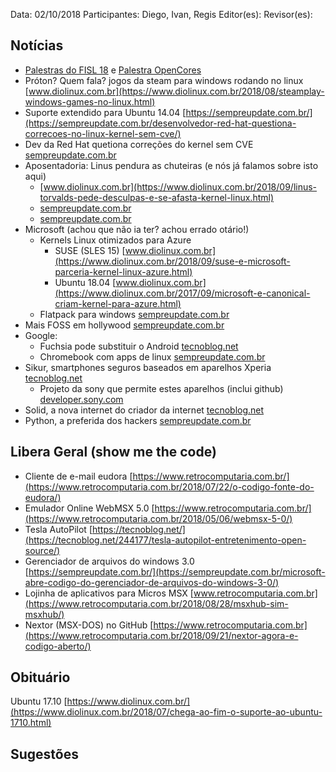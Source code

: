 Data: 02/10/2018
Participantes: Diego, Ivan, Regis
Editor(es):
Revisor(es):

Notícias
--------
 * [Palestras do FISL 18](https://agenda.fisl18.softwarelivre.org/) e [Palestra OpenCores](http://hemingway.softwarelivre.org/fisl18/high/Sala%204/sala4-high-201807130902.ogv)
 * Próton? Quem fala? jogos da steam para windows rodando no linux [www.diolinux.com.br](https://www.diolinux.com.br/2018/08/steamplay-windows-games-no-linux.html)
 * Suporte extendido para Ubuntu 14.04 [https://sempreupdate.com.br/](https://sempreupdate.com.br/desenvolvedor-red-hat-questiona-correcoes-no-linux-kernel-sem-cve/)
 * Dev da Red Hat quetiona correções do kernel sem CVE [sempreupdate.com.br](https://sempreupdate.com.br/desenvolvedor-red-hat-questiona-correcoes-no-linux-kernel-sem-cve/)
 * Aposentadoria: Linus pendura as chuteiras (e nós já falamos sobre isto aqui)
   * [www.diolinux.com.br](https://www.diolinux.com.br/2018/09/linus-torvalds-pede-desculpas-e-se-afasta-kernel-linux.html)
   * [sempreupdate.com.br](https://sempreupdate.com.br/linus-torvalds-resolve-tirar-uma-licenca-temporaria-do-linux-kernel/)
   * [sempreupdate.com.br](https://sempreupdate.com.br/a-censura-escondida-de-igualdade-o-que-pode-estar-por-tras-do-novo-coc-part-1/)
 * Microsoft (achou que não ia ter? achou errado otário!)
   * Kernels Linux otimizados para Azure
     * SUSE (SLES 15) [www.diolinux.com.br](https://www.diolinux.com.br/2018/09/suse-e-microsoft-parceria-kernel-linux-azure.html)
     * Ubuntu 18.04 [www.diolinux.com.br](https://www.diolinux.com.br/2017/09/microsoft-e-canonical-criam-kernel-para-azure.html)
   * Flatpack para windows [sempreupdate.com.br](https://sempreupdate.com.br/flatpak-para-windows-sera-mesmo-confira/)
 * Mais FOSS em hollywood [sempreupdate.com.br](https://sempreupdate.com.br/hollywood-vai-focar-no-uso-de-softwares-de-codigo-aberto/)
 * Google:
   * Fuchsia pode substituir o Android [tecnoblog.net](https://tecnoblog.net/252308/google-fuchsia-os-android/)
   * Chromebook com apps de linux [sempreupdate.com.br](https://sempreupdate.com.br/acer-chromebook-13-e-chromebook-spin-13-suportam-aplicacoes-linux/)
 * Sikur, smartphones seguros baseados em aparelhos Xperia [tecnoblog.net](https://tecnoblog.net/261677/sikur-sikurphone-xz1-xa2/)
   * Projeto da sony que permite estes aparelhos (inclui github) [developer.sony.com](https://developer.sony.com/develop/open-devices/)
 * Solid, a nova internet do criador da internet [tecnoblog.net](https://tecnoblog.net/262096/tim-berners-lee-solid-pod-projeto-controle-dados-web/)
 * Python, a preferida dos hackers [sempreupdate.com.br](https://sempreupdate.com.br/python-e-a-linguagem-preferida-dos-hackers/)


Libera Geral (show me the code)
-------------------------------
 * Cliente de e-mail eudora [https://www.retrocomputaria.com.br/](https://www.retrocomputaria.com.br/2018/07/22/o-codigo-fonte-do-eudora/)
 * Emulador Online WebMSX 5.0 [https://www.retrocomputaria.com.br/](https://www.retrocomputaria.com.br/2018/05/06/webmsx-5-0/)
 * Tesla AutoPilot [https://tecnoblog.net/](https://tecnoblog.net/244177/tesla-autopilot-entretenimento-open-source/)
 * Gerenciador de arquivos do windows 3.0 [https://sempreupdate.com.br/](https://sempreupdate.com.br/microsoft-abre-codigo-do-gerenciador-de-arquivos-do-windows-3-0/)
 * Lojinha de aplicativos para Micros MSX [www.retrocomputaria.com.br](https://www.retrocomputaria.com.br/2018/08/28/msxhub-sim-msxhub/)
 * Nextor (MSX-DOS) no GitHub [https://www.retrocomputaria.com.br](https://www.retrocomputaria.com.br/2018/09/21/nextor-agora-e-codigo-aberto/)

Obituário
---------
Ubuntu 17.10 [https://www.diolinux.com.br/](https://www.diolinux.com.br/2018/07/chega-ao-fim-o-suporte-ao-ubuntu-1710.html)

Sugestões
---------


